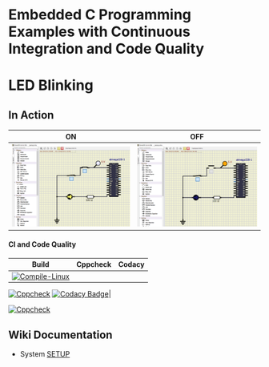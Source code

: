 # Embedded C Programming Examples with Continuous Integration and Code Quality

# LED Blinking 

## In Action

|ON|OFF|
|:--:|:--:|
|![ON](simulation/ON.png)|![OFF](simulation/OFF.png)|

#### CI and Code Quality

|Build|Cppcheck|Codacy|
|:--:|:--:|:--:|
|[![Compile-Linux](https://github.com/Bharathgopal/Emb-C/actions/workflows/Compile.yml/badge.svg)](https://github.com/Bharathgopal/Emb-C/actions/workflows/Compile.yml)|
[![Cppcheck](https://github.com/VinayakKeshavKatigar/Emb_c/actions/workflows/CodeQuality.yml/badge.svg)](https://github.com/VinayakKeshavKatigar/Emb_c/actions/workflows/CodeQuality.yml)
[![Codacy Badge](https://app.codacy.com/project/badge/Grade/643b7ca2b2dc4daba1e700c216bb87d9)](https://www.codacy.com/gh/Bharathgopal/Emb-C/dashboard?utm_source=github.com&amp;utm_medium=referral&amp;utm_content=Bharathgopal/Emb-C&amp;utm_campaign=Badge_Grade)|

[![Cppcheck](https://github.com/VinayakKeshavKatigar/Emb_c/actions/workflows/CodeQuality.yml/badge.svg)](https://github.com/VinayakKeshavKatigar/Emb_c/actions/workflows/CodeQuality.yml)

## Wiki Documentation
* System [SETUP](https://github.com/Bharathgopal/Emb-C/wiki)
